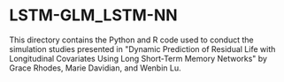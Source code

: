 # LSTM-GLM_LSTM-NN
This directory contains the Python and R code used to conduct the simulation studies presented in "Dynamic Prediction of Residual Life with Longitudinal Covariates Using Long Short-Term Memory Networks"  by Grace Rhodes, Marie Davidian, and Wenbin Lu.
